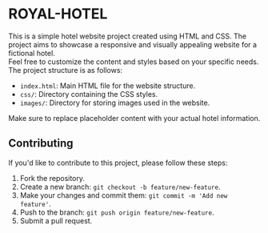 # ROYAL-HOTEL
This is a simple hotel website project created using HTML and CSS. The project aims to showcase a responsive and visually appealing website for a fictional hotel.
<br>
Feel free to customize the content and styles based on your specific needs. The project structure is as follows:

- `index.html`: Main HTML file for the website structure.
- `css/`: Directory containing the CSS styles.
- `images/`: Directory for storing images used in the website.

Make sure to replace placeholder content with your actual hotel information.<br>
## Contributing

If you'd like to contribute to this project, please follow these steps:

1. Fork the repository.
2. Create a new branch: `git checkout -b feature/new-feature`.
3. Make your changes and commit them: `git commit -m 'Add new feature'`.
4. Push to the branch: `git push origin feature/new-feature`.
5. Submit a pull request.
